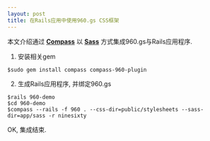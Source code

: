 ```yaml
---
layout: post
title: 在Rails应用中使用960.gs CSS框架
---
```


本文介绍通过 <strong><a href="http://compass-style.org/">Compass</a></strong> 以 <strong><a href="http://sass-lang.com/">Sass</a></strong> 方式集成960.gs与Rails应用程序.

1. 安装相关gem
<pre><code>$sudo gem install compass compass-960-plugin</code></pre>

2. 生成Rails应用程序, 并绑定960.gs
<pre><code>$rails 960-demo
$cd 960-demo
$compass --rails -f 960 . --css-dir=public/stylesheets --sass-dir=app/sass -r ninesixty</code></pre>

OK, 集成结束. 
